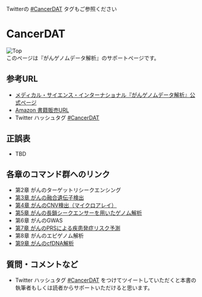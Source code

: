 Twitterの [#CancerDAT](https://twitter.com/hashtag/CancerDAT) タグもご参照ください

# CancerDAT

![Top](https://github.com/Kao-nashi/CancerDAT/blob/main/CancerDAT.png)  
このページは『がんゲノムデータ解析』のサポートページです。  

## 参考URL
* [メディカル・サイエンス・インターナショナル『がんゲノムデータ解析』公式ページ](https://www.medsi.co.jp/products/detail/3866)  
* [Amazon 書籍販売URL](https://amzn.to/3p2oASS)
* Twitter ハッシュタグ [#CancerDAT](https://twitter.com/hashtag/CancerDAT)

## 正誤表  
* TBD

## 各章のコマンド群へのリンク
* 第2章 がんのターゲットリシークエンシング
* [第3章 がんの融合遺伝子検出](Chapter3)
* [第4章 がんのCNV検出（マイクロアレイ）](https://github.com/SuenoriChiku/ChatperCNA)
* [第5章 がんの長鎖シークエンサーを用いたゲノム解析](Chapter5)
* 第6章 がんのGWAS
* [第7章 がんのPRSによる疾患発症リスク予測](https://github.com/hacchy1983/prs-on-hail-public)
* 第8章 がんのエピゲノム解析
* [第9章 がんのcfDNA解析](Chapter9)

## 質問・コメントなど
* Twitter ハッシュタグ  [#CancerDAT](https://twitter.com/hashtag/CancerDAT) をつけてツイートしていただくと本書の執筆者もしくは読者からサポートいただけると思います。
